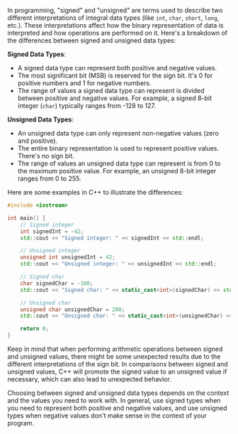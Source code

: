 In programming, "signed" and "unsigned" are terms used to describe two different interpretations of integral data types (like `int`, `char`, `short`, `long`, etc.). These interpretations affect how the binary representation of data is interpreted and how operations are performed on it. Here's a breakdown of the differences between signed and unsigned data types:

**Signed Data Types**:
- A signed data type can represent both positive and negative values.
- The most significant bit (MSB) is reserved for the sign bit. It's 0 for positive numbers and 1 for negative numbers.
- The range of values a signed data type can represent is divided between positive and negative values. For example, a signed 8-bit integer (`char`) typically ranges from -128 to 127.

**Unsigned Data Types**:
- An unsigned data type can only represent non-negative values (zero and positive).
- The entire binary representation is used to represent positive values. There's no sign bit.
- The range of values an unsigned data type can represent is from 0 to the maximum positive value. For example, an unsigned 8-bit integer ranges from 0 to 255.

Here are some examples in C++ to illustrate the differences:

```cpp
#include <iostream>

int main() {
    // Signed integer
    int signedInt = -42;
    std::cout << "Signed integer: " << signedInt << std::endl;

    // Unsigned integer
    unsigned int unsignedInt = 42;
    std::cout << "Unsigned integer: " << unsignedInt << std::endl;

    // Signed char
    char signedChar = -100;
    std::cout << "Signed char: " << static_cast<int>(signedChar) << std::endl;

    // Unsigned char
    unsigned char unsignedChar = 200;
    std::cout << "Unsigned char: " << static_cast<int>(unsignedChar) << std::endl;

    return 0;
}
```

Keep in mind that when performing arithmetic operations between signed and unsigned values, there might be some unexpected results due to the different interpretations of the sign bit. In comparisons between signed and unsigned values, C++ will promote the signed value to an unsigned value if necessary, which can also lead to unexpected behavior.

Choosing between signed and unsigned data types depends on the context and the values you need to work with. In general, use signed types when you need to represent both positive and negative values, and use unsigned types when negative values don't make sense in the context of your program.
